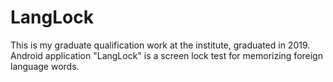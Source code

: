 # LangLock
This is my graduate qualification work at the institute, graduated in 2019.
Android application "LangLock" is a screen lock test for memorizing foreign language words.
